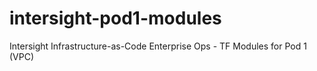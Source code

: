 # intersight-pod1-modules
Intersight Infrastructure-as-Code Enterprise Ops - TF Modules for Pod 1 (VPC)
